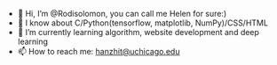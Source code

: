 - 👋 Hi, I’m @Rodisolomon, you can call me Helen for sure:)
- 👀 I know about C/Python(tensorflow, matplotlib, NumPy)/CSS/HTML
- 🌱 I’m currently learning algorithm, website development and deep learning
- 📫 How to reach me: hanzhit@uchicago.edu

<!---
Rodisolomon/Rodisolomon is a ✨ special ✨ repository because its `README.md` (this file) appears on your GitHub profile.
You can click the Preview link to take a look at your changes.
--->
